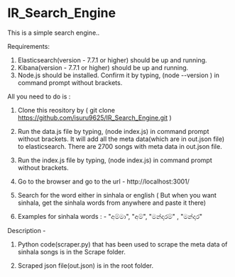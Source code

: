 # IR_Search_Engine

This is a simple search engine..


Requirements:
1. Elasticsearch(version - 7.7.1 or higher) should be up and running.
2. Kibana(version - 7.7.1 or higher) should be up and running.
3. Node.js should be installed. Confirm it by typing, (node --version ) in command prompt without brackets.


All you need to do is : 

1. Clone this reository by 
( git clone https://github.com/isuru9625/IR_Search_Engine.git )

2. Run the data.js file by typing, (node index.js) in command prompt without brackets. It will add all the meta data(which are in out.json file) to elasticsearch. There are 2700 songs with meta data in out.json file.

3. Run the index.js file by typing, (node index.js) in command prompt without brackets.

4. Go to the  browser and go to the url - http://localhost:3001/

5. Search for the word either in sinhala or english ( But when you want sinhala, get the sinhala words from anywhere and paste it there)

6. Examples for sinhala words : - "අම්මා", "අම්", "මන්දාරම්" , "මන්දාර"


Description - 

1. Python code(scraper.py) that has been used to scrape the meta data of sinhala songs is in the Scrape folder. 

2. Scraped json file(out.json) is in the root folder.


